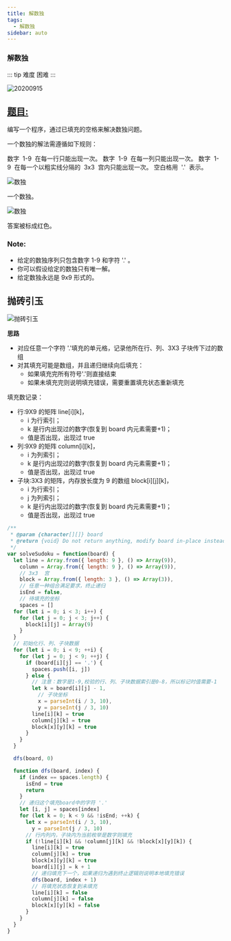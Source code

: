 ```yaml
---
title: 解数独
tags:
  - 解数独
sidebar: auto
---
```


### 解数独

::: tip 难度
困难
:::

![20200915](http://qiniu.gaowenju.com/leecode/banner/20200915.jpg)

## [题目:](https://leetcode-cn.com/problems/sudoku-solver/)

编写一个程序，通过已填充的空格来解决数独问题。

一个数独的解法需遵循如下规则：

数字  1-9  在每一行只能出现一次。
数字  1-9  在每一列只能出现一次。
数字  1-9  在每一个以粗实线分隔的  3x3  宫内只能出现一次。
空白格用  '.'  表示。

![数独](http://qiniu.gaowenju.com/leecode/20200915-1.webp)

一个数独。

![数独](http://qiniu.gaowenju.com/leecode/20200915-2.webp)

答案被标成红色。

### Note:

- 给定的数独序列只包含数字 1-9 和字符 '.' 。
- 你可以假设给定的数独只有唯一解。
- 给定数独永远是 9x9 形式的。

## 抛砖引玉

![抛砖引玉](http://qiniu.gaowenju.com/leecode/20200915.png)

**思路**

- 对应任意一个字符 '.'填充的单元格，记录他所在行、列、3X3 子块传下过的数组
- 对其填充可能是数组，并且递归继续向后填充：
  - 如果填充完所有符号'.'则直接结束
  - 如果未填充完则说明填充错误，需要重置填充状态重新填充

填充数记录：

- 行:9X9 的矩阵 line[i][k]，
  - i 为行索引；
  - k 是行内出现过的数字(恢复到 board 内元素需要+1)；
  - 值是否出现，出现过 true
- 列:9X9 的矩阵 column[i][k]，
  - i 为列索引；
  - k 是行内出现过的数字(恢复到 board 内元素需要+1)；
  - 值是否出现，出现过 true
- 子块:3X3 的矩阵，内存放长度为 9 的数组 block[i][j][k]，
  - i 为行索引；
  - j 为列索引；
  - k 是行内出现过的数字(恢复到 board 内元素需要+1)；
  - 值是否出现，出现过 true

```javascript
/**
 * @param {character[][]} board
 * @return {void} Do not return anything, modify board in-place instead.
 */
var solveSudoku = function(board) {
  let line = Array.from({ length: 9 }, () => Array(9)),
    column = Array.from({ length: 9 }, () => Array(9)),
    // 3x3  宫
    block = Array.from({ length: 3 }, () => Array(3)),
    // 任意一种组合满足要求，终止递归
    isEnd = false,
    // 待填充的坐标
    spaces = []
  for (let i = 0; i < 3; i++) {
    for (let j = 0; j < 3; j++) {
      block[i][j] = Array(9)
    }
  }
  // 初始化行、列、子块数据
  for (let i = 0; i < 9; ++i) {
    for (let j = 0; j < 9; ++j) {
      if (board[i][j] == '.') {
        spaces.push([i, j])
      } else {
        // 注意：数字是1-9,校验的行、列、子块数据索引是0-8，所以标记时值需要-1
        let k = board[i][j] - 1,
          // 子块坐标
          x = parseInt(i / 3, 10),
          y = parseInt(j / 3, 10)
        line[i][k] = true
        column[j][k] = true
        block[x][y][k] = true
      }
    }
  }

  dfs(board, 0)

  function dfs(board, index) {
    if (index == spaces.length) {
      isEnd = true
      return
    }
    // 递归这个填充board中的字符 '.'
    let [i, j] = spaces[index]
    for (let k = 0; k < 9 && !isEnd; ++k) {
      let x = parseInt(i / 3, 10),
        y = parseInt(j / 3, 10)
      // 行内列内，子块内为当前枚举是数字则填充
      if (!line[i][k] && !column[j][k] && !block[x][y][k]) {
        line[i][k] = true
        column[j][k] = true
        block[x][y][k] = true
        board[i][j] = k + 1
        // 递归填充下一个，如果递归为遇到终止逻辑则说明本地填充错误
        dfs(board, index + 1)
        // 将填充状态恢复到未填充
        line[i][k] = false
        column[j][k] = false
        block[x][y][k] = false
      }
    }
  }
}
```
